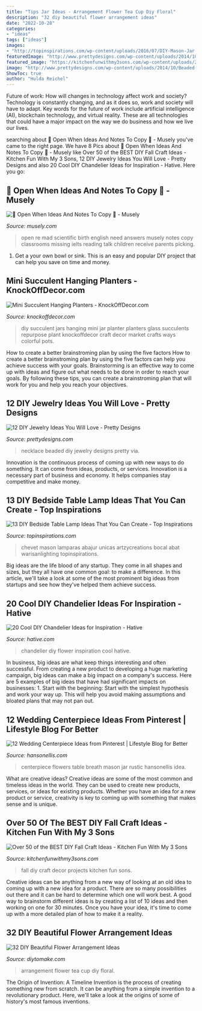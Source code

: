 ```yaml
---
title: "Tips Jar Ideas - Arrangement Flower Tea Cup Diy Floral"
description: "32 diy beautiful flower arrangement ideas"
date: "2022-10-28"
categories:
- "ideas"
tags: ["ideas"]
images:
- "http://topinspirations.com/wp-content/uploads/2016/07/DIY-Mason-Jar-Aquarium-Lamp-Artzy-Creations-633x950.jpg"
featuredImage: "http://www.prettydesigns.com/wp-content/uploads/2014/10/Beaded-Necklace.jpg"
featured_image: "https://kitchenfunwithmy3sons.com/wp-content/uploads/2016/08/the-best-diy-fall-craft-ideas-kids-home-decor-projects-36.jpg"
image: "http://www.prettydesigns.com/wp-content/uploads/2014/10/Beaded-Necklace.jpg"
ShowToc: true
author: "Hulda Reichel"
---
```



Future of work: How will changes in technology affect work and society?
Technology is constantly changing, and as it does so, work and society will have to adapt. Key words for the future of work include artificial intelligence (AI), blockchain technology, and virtual reality. These are all technologies that could have a major impact on the way we do business and how we live our lives.

	

		
searching about 💌 Open When Ideas And Notes To Copy 💌 - Musely you've came to the right page. We have 8 Pics about 💌 Open When Ideas And Notes To Copy 💌 - Musely like Over 50 of the BEST DIY Fall Craft Ideas - Kitchen Fun With My 3 Sons, 12 DIY Jewelry Ideas You Will Love - Pretty Designs and also 20 Cool DIY Chandelier Ideas for Inspiration - Hative. Here you go:
		
    
## 💌 Open When Ideas And Notes To Copy 💌 - Musely

<img loading=lazy src="https://media.musely.com/u/e7ecc704-b6b9-4086-badf-8c882802387a.jpg" onerror="this.onerror=null;this.src='https://tse1.mm.bing.net/th?id=OIP.6L9QNnImPe8qtTLmJiZTOwHaK-&amp;pid=15.1';" alt="💌 Open When Ideas And Notes To Copy 💌 - Musely">

_Source: musely.com_

>open re mad scientific birth english need answers musely notes copy classrooms missing ielts reading talk children receive parents picking. 

	

1. Get a your own bowl or sink. This is an easy and popular DIY project that can help you save on time and money.

    
## Mini Succulent Hanging Planters - KnockOffDecor.com

<img loading=lazy src="https://knockoffdecor.com/wp-content/uploads/2016/04/Mini-Succulent-Hanging-Jars-Repurpose-old-baby-food-jars-into-stylish-DIY-home-decor-with-this-.jpg" onerror="this.onerror=null;this.src='https://tse1.mm.bing.net/th?id=OIP.D9ZPSJSANBJAL-YqmBUh7AHaL6&amp;pid=15.1';" alt="Mini Succulent Hanging Planters - KnockOffDecor.com">

_Source: knockoffdecor.com_

>diy succulent jars hanging mini jar planter planters glass succulents repurpose plant knockoffdecor craft decor market crafts ways colorful pots. 

	

How to create a better brainstroming plan by using the five factors
How to create a better brainstroming plan by using the five factors can help you achieve success with your goals. Brainstorming is an effective way to come up with ideas and figure out what needs to be done in order to reach your goals. By following these tips, you can create a brainstroming plan that will work for you and help you reach your objectives.

    
## 12 DIY Jewelry Ideas You Will Love - Pretty Designs

<img loading=lazy src="http://www.prettydesigns.com/wp-content/uploads/2014/10/Beaded-Necklace.jpg" onerror="this.onerror=null;this.src='https://tse1.mm.bing.net/th?id=OIP.la4BwIkvWSzL9F_HxgvRuAHaKS&amp;pid=15.1';" alt="12 DIY Jewelry Ideas You Will Love - Pretty Designs">

_Source: prettydesigns.com_

>necklace beaded diy jewelry designs pretty via. 

	

Innovation is the continuous process of coming up with new ways to do something. It can come from ideas, products, or services. Innovation is a necessary part of business and economy. It helps companies stay competitive and make money.

    
## 13 DIY Bedside Table Lamp Ideas That You Can Create - Top Inspirations

<img loading=lazy src="http://topinspirations.com/wp-content/uploads/2016/07/DIY-Mason-Jar-Aquarium-Lamp-Artzy-Creations-633x950.jpg" onerror="this.onerror=null;this.src='https://tse3.mm.bing.net/th?id=OIP.LNBUv-320uPXIb1kqP2wDQHaLH&amp;pid=15.1';" alt="13 DIY Bedside Table Lamp Ideas That You Can Create - Top Inspirations">

_Source: topinspirations.com_

>chevet mason lamparas abajur unicas artzycreations bocal abat warisanlighting topinspirations. 

	

Big ideas are the life blood of any startup. They come in all shapes and sizes, but they all have one common goal: to make a difference. In this article, we'll take a look at some of the most prominent big ideas from startups and see how they've helped them achieve success.

    
## 20 Cool DIY Chandelier Ideas For Inspiration - Hative

<img loading=lazy src="https://hative.com/wp-content/uploads/2014/08/diy-chandelier-ideas/3-diy-flower-chandelier.jpg" onerror="this.onerror=null;this.src='https://tse3.mm.bing.net/th?id=OIP.Tw-A2AfnhtLqCh7d4CbMJwHaLH&amp;pid=15.1';" alt="20 Cool DIY Chandelier Ideas for Inspiration - Hative">

_Source: hative.com_

>chandelier diy flower inspiration cool hative. 

	

In business, big ideas are what keep things interesting and often successful. From creating a new product to developing a huge marketing campaign, big ideas can make a big impact on a company's success. Here are 5 examples of big ideas that have had significant impacts on businesses: 1. Start with the beginning: Start with the simplest hypothesis and work your way up. This will help you avoid making assumptions and bloated plans that may not pan out. 
    
## 12 Wedding Centerpiece Ideas From Pinterest | Lifestyle Blog For Better

<img loading=lazy src="http://www.hansonellis.com/blog/wp-content/uploads/2014/03/blog-centerpiece-rustic.jpg" onerror="this.onerror=null;this.src='https://tse1.mm.bing.net/th?id=OIP.SfdQVk6CDNxE0Hc9Vc4cowHaJ4&amp;pid=15.1';" alt="12 Wedding Centerpiece Ideas from Pinterest | Lifestyle Blog for Better">

_Source: hansonellis.com_

>centerpiece flowers table breath mason jar rustic hansonellis idea. 

	

What are creative ideas?
Creative ideas are some of the most common and timeless ideas in the world. They can be used to create new products, services, or ideas for existing products. Whether you have an idea for a new product or service, creativity is key to coming up with something that makes sense and is unique.

    
## Over 50 Of The BEST DIY Fall Craft Ideas - Kitchen Fun With My 3 Sons

<img loading=lazy src="https://kitchenfunwithmy3sons.com/wp-content/uploads/2016/08/the-best-diy-fall-craft-ideas-kids-home-decor-projects-36.jpg" onerror="this.onerror=null;this.src='https://tse2.mm.bing.net/th?id=OIP.nyIwGFo6K4ZgD9Ew2ueuVQHaKl&amp;pid=15.1';" alt="Over 50 of the BEST DIY Fall Craft Ideas - Kitchen Fun With My 3 Sons">

_Source: kitchenfunwithmy3sons.com_

>fall diy craft decor projects kitchen fun sons. 

	

Creative ideas can be anything from a new way of looking at an old idea to coming up with a new idea for a product. There are so many possibilities out there and it can be hard to determine which one will work best. A good way to brainstorm different ideas is by creating a list of 10 ideas and then working on one for 30 minutes. Once you have your idea, it's time to come up with a more detailed plan of how to make it a reality.

    
## 32 DIY Beautiful Flower Arrangement Ideas

<img loading=lazy src="https://www.diytomake.com/wp-content/uploads/2016/08/tiny-roses-in-floral-tea-cup.jpg" onerror="this.onerror=null;this.src='https://tse4.mm.bing.net/th?id=OIP.AhdaJ6ixTKbg4w4vEuwDBQHaKQ&amp;pid=15.1';" alt="32 DIY Beautiful Flower Arrangement Ideas">

_Source: diytomake.com_

>arrangement flower tea cup diy floral. 

	

The Origin of Invention: A Timeline
Invention is the process of creating something new from scratch. It can be anything from a simple invention to a revolutionary product. Here, we'll take a look at the origins of some of history's most famous inventions.

